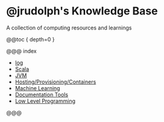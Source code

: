 # @jrudolph's Knowledge Base

A collection of computing resources and learnings

@@toc { depth=0 }


@@@ index

 * [log](log.md)
 * [Scala](scala.md)
 * [JVM](jvm.md)
 * [Hosting/Provisioning/Containers](hosting/index.md)
 * [Machine Learning](ml.md)
 * [Documentation Tools](documentation.md)
 * [Low Level Programming](low-level.md)

@@@